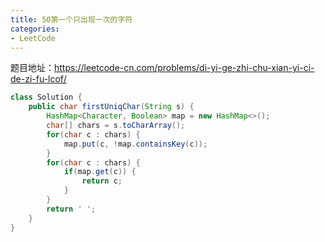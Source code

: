 ```yaml
---
title: 50第一个只出现一次的字符
categories: 
- LeetCode
---
```


题目地址：https://leetcode-cn.com/problems/di-yi-ge-zhi-chu-xian-yi-ci-de-zi-fu-lcof/

```java
class Solution {
    public char firstUniqChar(String s) {
        HashMap<Character, Boolean> map = new HashMap<>();
        char[] chars = s.toCharArray();
        for(char c : chars) {
            map.put(c, !map.containsKey(c));
        }
        for(char c : chars) {
            if(map.get(c)) {
            	return c;
            }
        }
        return ' ';
    }
}
```

